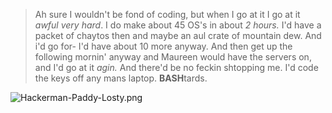> Ah sure I wouldn't be fond of coding, but when I go at it I go at it *awful very hard*. I do make about 45 OS's in about *2 hours.* 
> I'd have a packet of chaytos then and maybe an aul crate of mountain dew. And i'd go for- I'd have about 10 more anyway.
> And then get up the following mornin' anyway and Maureen would have the servers on, and I'd go at it *agin.*
> And there'd be no feckin shtopping me. I'd code the keys off any mans laptop. **BASH**tards.

![Hackerman-Paddy-Losty.png](https://i.postimg.cc/vm6Ltx0H/Hackerman-Paddy-Losty.png)
<!---
m-a-z-z-z/m-a-z-z-z is a ✨ special ✨ repository because its `README.md` (this file) appears on your GitHub profile.
You can click the Preview link to take a look at your changes.
--->
